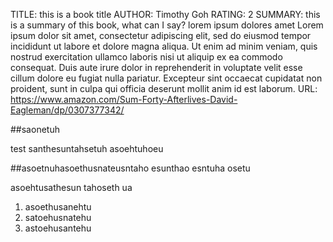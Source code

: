 TITLE: this is a book title
AUTHOR: Timothy Goh
RATING: 2
SUMMARY: this is a summary of this book, what can I say? lorem ipsum dolores amet Lorem ipsum dolor sit amet, consectetur adipiscing elit, sed do eiusmod tempor incididunt ut labore et dolore magna aliqua. Ut enim ad minim veniam, quis nostrud exercitation ullamco laboris nisi ut aliquip ex ea commodo consequat. Duis aute irure dolor in reprehenderit in voluptate velit esse cillum dolore eu fugiat nulla pariatur. Excepteur sint occaecat cupidatat non proident, sunt in culpa qui officia deserunt mollit anim id est laborum.
URL: https://www.amazon.com/Sum-Forty-Afterlives-David-Eagleman/dp/0307377342/

##saonetuh 

test santhesuntahsetuh asoehtuhoeu

##asoetnuhasoethusnateusntaho esunthao esntuha osetu

asoehtusathesun tahoseth ua

1. asoethusanehtu
2. satoehusnatehu
3. astoehusantehu